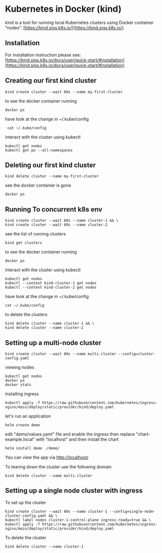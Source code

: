 # Kubernetes in Docker (kind)
kind is a tool for running local Kubernetes clusters using Docker container “nodes”.
[https://kind.sigs.k8s.io/](https://kind.sigs.k8s.io/)

## Installation

For installation instruction please see: [https://kind.sigs.k8s.io/docs/user/quick-start/#installation](https://kind.sigs.k8s.io/docs/user/quick-start/#installation)


## Creating our first kind cluster
```shell
kind create cluster --wait 60s --name my-first-cluster
```
to see the docker container running 
```shell
docker ps
```
have look at the change in  ~/.kube/config
```shell
 cat ~/.kube/config
```
interact with the cluster using kubectl

```shell
kubectl get nodes
kubectl get po --all-namespaces
```

## Deleting our first kind cluster
```shell
kind delete cluster --name my-first-cluster
```
see the docker container is gone
```shell
docker ps
```

## Running To concurrent k8s env
```shell
kind create cluster --wait 60s --name cluster-1 && \
kind create cluster --wait 60s --name cluster-2
```
see the list of running clusters
```shell
kind get clusters
```
to see the docker container running
```shell
docker ps
```
interact with the cluster using kubectl
```shell
kubectl get nodes
kubectl --context kind-cluster-1 get nodes
kubectl --context kind-cluster-2 get nodes
```
have look at the change in  ~/.kube/config
```shell
cat ~/.kube/config
```
to delete the clusters
```shell
kind delete cluster --name cluster-1 && \
kind delete cluster --name cluster-2
```
## Setting up a multi-node cluster
```shell
kind create cluster --wait 60s --name multi-cluster --config=cluster-config.yaml
```
viewing nodes
```shell
kubectl get nodes
docker ps
docker stats
```
installing ingress
```shell
kubectl apply -f https://raw.githubusercontent.com/kubernetes/ingress-nginx/main/deploy/static/provider/kind/deploy.yaml
```
let's run an application

```shell
helm create demo
```
edit "demo/values.yaml" file and enable the ingress then replace "chart-example.local" with "localhost" and then install the chart

```shell
helm install demo ./demo/
```
You can view the app via [http://localhost/](http://localhost/) 

To tearing down the cluster use the following domain
```shell
kind delete cluster --name multi-cluster
```
## Setting up a single node cluster with ingress
To set up the cluster
```shell
kind create cluster --wait 60s --name cluster-1 --config=single-node-cluster-config.yaml && \
kubectl label nodes cluster-1-control-plane ingress-ready=true && \
kubectl apply -f https://raw.githubusercontent.com/kubernetes/ingress-nginx/main/deploy/static/provider/kind/deploy.yaml
```
To delete the cluster
```shell
kind delete cluster --name cluster-1
```
